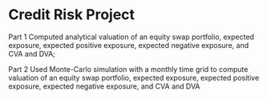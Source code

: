 Credit Risk Project
=====
Part 1 Computed analytical valuation of an equity swap portfolio, expected exposure, expected positive exposure, expected negative exposure, and CVA and DVA;  

Part 2 Used Monte-Carlo simulation with a monthly time grid to compute valuation of an equity swap portfolio, expected exposure, expected positive exposure, expected negative exposure, and CVA and DVA
